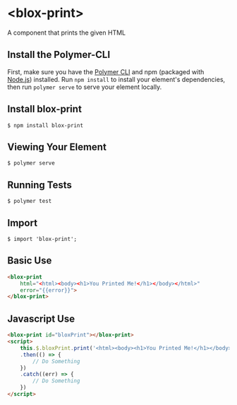 # \<blox-print\>

A component that prints the given HTML

## Install the Polymer-CLI

First, make sure you have the [Polymer CLI](https://www.npmjs.com/package/polymer-cli) and npm (packaged with [Node.js](https://nodejs.org)) installed. Run `npm install` to install your element's dependencies, then run `polymer serve` to serve your element locally.

## Install blox-print

```
$ npm install blox-print
```

## Viewing Your Element

```
$ polymer serve
```

## Running Tests

```
$ polymer test
```

## Import

```
$ import 'blox-print';
```


## Basic Use

```html
<blox-print
    html="<html><body><h1>You Printed Me!</h1></body></html>"
    error="{{error}}">
</blox-print>
```

## Javascript Use

```html
<blox-print id="bloxPrint"></blox-print>
<script>
    this.$.bloxPrint.print('<html><body><h1>You Printed Me!</h1></body></html>')
    .then(() => {
        // Do Something
    })
    .catch((err) => {
        // Do Something
    })
</script>
```